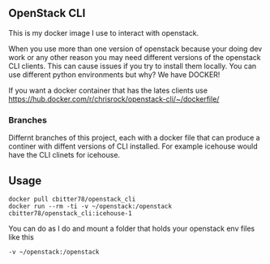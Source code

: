 ## OpenStack CLI

This is my docker image I use to interact with openstack.

When you use more than one version of openstack because your doing dev work or any other reason you may need different versions of the openstack CLI clients. This can cause issues if you try to install them locally. You can use different python environments but why? We have DOCKER!

If you want a docker container that has the lates clients use https://hub.docker.com/r/chrisrock/openstack-cli/~/dockerfile/

### Branches

Differnt branches of this project, each with a docker file that can produce a continer with diffent versions of CLI installed.   For example icehouse would have the CLI clinets for icehouse.


## Usage

```
docker pull cbitter78/openstack_cli
docker run --rm -ti -v ~/openstack:/openstack cbitter78/openstack_cli:icehouse-1

```

You can do as I do and mount a folder that holds your openstack env files like this

```
-v ~/openstack:/openstack

```
